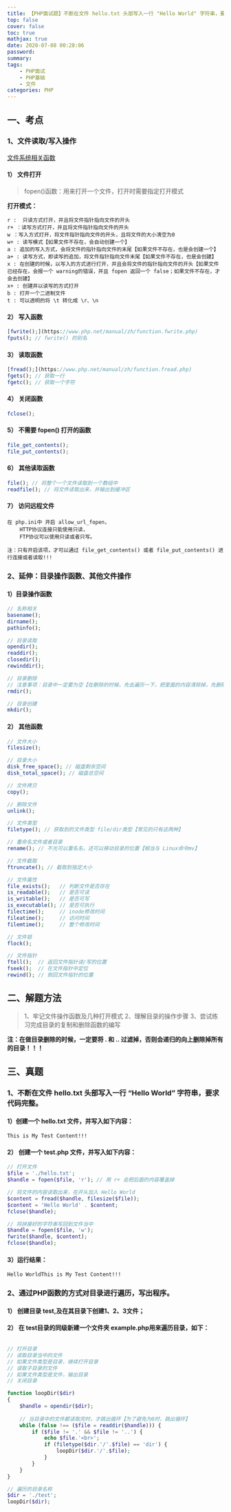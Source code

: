 ```yaml
---
title: 【PHP面试题】不断在文件 hello.txt 头部写入一行 "Hello World" 字符串，要求代码完整。
top: false
cover: false
toc: true
mathjax: true
date: 2020-07-08 00:28:06
password:
summary:
tags:
    - PHP面试
    - PHP基础
    - 文件
categories: PHP
---
```

## 一、考点
### 1、文件读取/写入操作
[文件系统相关函数](https://www.php.net/manual/zh/book.filesystem.php)
#### 1） 文件打开
> fopen()函数：用来打开一个文件，打开时需要指定打开模式

**打开模式：**
```
r :  只读方式打开，并且将文件指针指向文件的开头
r+ ：读写方式打开，并且将文件指针指向文件的开头
w ：写入方式打开，将文件指针指向文件的开头，且将文件的大小清空为0
w+ : 读写模式【如果文件不存在，会自动创建一个】
a : 追加的写入方式，会将文件的指针指向文件的末尾【如果文件不存在，也是会创建一个】
a+ : 读写方式，即读写的追加，将文件指针指向文件末尾【如果文件不存在，也是会创建】
x : 在创建的时候，以写入的方式进行打开，并且会将文件的指针指向文件的开头【如果文件已经存在，会报一个 warning的错误，并且 fopen 返回一个 false；如果文件不存在，才会去创建】
x+ : 创建并以读写的方式打开
b : 打开一个二进制文件
t : 可以透明的将 \t 转化成 \r、\n
```
#### 2） 写入函数
```PHP
[fwrite();](https://www.php.net/manual/zh/function.fwrite.php)
fputs(); // fwrite() 的别名
```

#### 3） 读取函数
```PHP
[fread();](https://www.php.net/manual/zh/function.fread.php)
fgets(); // 获取一行
fgetc(); // 获取一个字符
```
#### 4） 关闭函数
```PHP
fclose();
```
#### 5） 不需要 fopen() 打开的函数
```PHP
file_get_contents(); 
file_put_contents();
```
#### 6） 其他读取函数
```PHP
file(); // 将整个一个文件读取到一个数组中
readfile(); // 将文件读取出来，并输出到缓冲区
```
#### 7） 访问远程文件
```
在 php.ini中 开启 allow_url_fopen，
	HTTP协议连接只能使用只读，
	FTP协议可以使用只读或者只写。
	
注：只有开启该项，才可以通过 file_get_contents() 或者 file_put_contents() 进行连接或者读取!!!
```
### 2、延伸：目录操作函数、其他文件操作
#### 1）目录操作函数
```PHP
// 名称相关
basename();
dirname();
pathinfo();

// 目录读取
opendir();
readdir();
closedir();
rewinddir();

// 目录删除
// 注意事项：目录中一定要为空【在删除的时候，先去遍历一下，把里面的内容清除掉，先删除文件，再去删除目录】
rmdir();

// 目录创建
mkdir();
```
#### 2） 其他函数
```PHP
// 文件大小
filesize();

// 目录大小
disk_free_space(); // 磁盘剩余空间
disk_total_space(); // 磁盘总空间

// 文件拷贝
copy();

// 删除文件
unlink();

// 文件类型
filetype(); // 获取到的文件类型 file/dir类型【常见的只有这两种】

// 重命名文件或者目录
rename(); // 不光可以重名名，还可以移动目录的位置【相当与 Linux命令mv】

// 文件截取
ftruncate(); // 截取到指定大小

// 文件属性
file_exists();   // 判断文件是否存在
is_readable();   // 是否可读
is_writable();   // 是否可写
is_executable(); // 是否可执行
filectime();     // inode修改时间
fileatime();     // 访问时间
filemtime();     // 整个修改时间

// 文件锁
flock();

// 文件指针
ftell();  // 返回文件指针读/写的位置
fseek();  // 在文件指针中定位
rewind(); // 倒回文件指针的位置
```

## 二、解题方法
> 1、牢记文件操作函数及几种打开模式
2、理解目录的操作步骤
3、尝试练习完成目录的复制和删除函数的编写

**注：在做目录删除的时候，一定要将 . 和 .. 过滤掉，否则会递归的向上删除掉所有的目录！！！**

## 三、真题
### 1、不断在文件 hello.txt 头部写入一行 “Hello World” 字符串，要求代码完整。

#### 1）创建一个 hello.txt 文件，并写入如下内容：
```
This is My Test Content!!!
```
#### 2） 创建一个 test.php 文件，并写入如下内容：

```PHP
// 打开文件
$file = './hello.txt';
$handle = fopen($file, 'r'); // 用 r+ 会把后面的内容覆盖掉

// 将文件的内容读取出来，在开头加入 Hello World
$content = fread($handle, filesize($file));
$content = 'Hello World' . $content;
fclose($handle);

// 将拼接好的字符串写回到文件当中
$handle = fopen($file, 'w');
fwrite($handle, $content);
fclose($handle);
```
#### 3）运行结果：
```
Hello WorldThis is My Test Content!!!
```

### 2、通过PHP函数的方式对目录进行遍历，写出程序。
#### 1） 创建目录 test,及在其目录下创建1、2、3文件；
#### 2） 在 test目录的同级新建一个文件夹 example.php用来遍历目录，如下：
```PHP

// 打开目录
// 读取目录当中的文件
// 如果文件类型是目录，继续打开目录
// 读取子目录的文件
// 如果文件类型是文件，输出目录
// 关闭目录

function loopDir($dir)
{
    $handle = opendir($dir);
    
    // 当目录中的文件都读取完时，才跳出循环【为了避免为0时，跳出循环】
    while (false !== ($file = readdir($handle))) {
        if ($file != '.' && $file != '..') {
            echo $file.'<br>';
            if (filetype($dir.'/'.$file) == 'dir') {
                loopDir($dir.'/'.$file);
            }
        }
    }
}

// 遍历的目录名称
$dir = './test';
loopDir($dir);
```